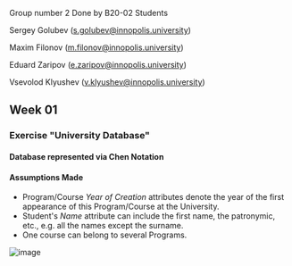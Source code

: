 Group number 2
Done by B20-02 Students

Sergey Golubev (s.golubev@innopolis.university)

Maxim Filonov (m.filonov@innopolis.university)

Eduard Zaripov (e.zaripov@innopolis.university)

Vsevolod Klyushev (v.klyushev@innopolis.university)

## Week 01
### Exercise "University Database"
#### Database represented via Chen Notation

#### Assumptions Made
- Program/Course _Year of Creation_ attributes denote the year of the first appearance of this Program/Course at the University.
- Student's _Name_ attribute can include the first name, the patronymic, etc., e.g. all the names except the surname.
- One course can belong to several Programs.

![image](https://user-images.githubusercontent.com/54617201/158163173-d258831b-2151-4d25-98ac-18098213d323.png)
